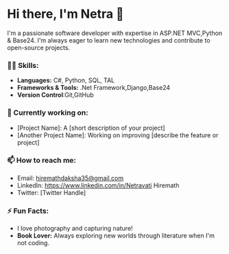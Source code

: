 # Hi there, I'm Netra 👋

I'm a passionate software developer with expertise in ASP.NET MVC,Python & Base24. I'm always eager to learn new technologies and contribute to open-source projects.

### 👨‍💻 Skills:
- **Languages:** C#, Python, SQL, TAL
- **Frameworks & Tools:** .Net Framework,Django,Base24
- **Version Control**:Git,GitHub

### 🌱 Currently working on:
- [Project Name]: A [short description of your project]
- [Another Project Name]: Working on improving [describe the feature or project]

### 📫 How to reach me:
- Email: hiremathdaksha35@gmail.com
- LinkedIn: https://www.linkedin.com/in/Netravati Hiremath
- Twitter: [Twitter Handle]

### ⚡ Fun Facts:
- I love photography and capturing nature!
- **Book Lover:** Always exploring new worlds through literature when I'm not coding.
